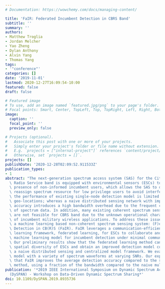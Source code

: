 ```yaml
---
# Documentation: https://wowchemy.com/docs/managing-content/

title: 'FaIR: Federated Incumbent Detection in CBRS Band'
subtitle: ''
summary: ''
authors:
- Matthew Troglia
- Jordan Melcher
- Yao Zheng
- Dylan Anthony
- Alvin Yang
- Thomas Yang
tags:
- '"conference"'
categories: []
date: '2019-11-01'
lastmod: 2020-12-27T16:09:54-10:00
featured: false
draft: false

# Featured image
# To use, add an image named `featured.jpg/png` to your page's folder.
# Focal points: Smart, Center, TopLeft, Top, TopRight, Left, Right, BottomLeft, Bottom, BottomRight.
image:
  caption: ''
  focal_point: ''
  preview_only: false

# Projects (optional).
#   Associate this post with one or more of your projects.
#   Simply enter your project's folder or file name without extension.
#   E.g. `projects = ["internal-project"]` references `content/project/deep-learning/index.md`.
#   Otherwise, set `projects = []`.
projects: []
publishDate: '2020-12-28T02:09:52.911533Z'
publication_types:
- 1
abstract: "The next-generation spectrum access system (SAS) for the Citizens Broadband\
  \ Radio Service band is equipped with environmental sensors (ESCs) to detect the\
  \ presence of non-informed incumbent users, which allows the SAS to dynamically\
  \ reassign spectrum resource for low privilege users to avoid interference. However,\
  \ the performance of existing single-node detection model is limited by the sensor's\
  \ geo-locations; whereas a naive distributed sensing network with improved detection\
  \ accuracy introduces a high bandwidth overhead due to the frequent communication\
  \ of spectrum data. In addition, many existing coherent spectrum sensing methods\
  \ are not feasible for CBRS band due to the unknown operational characteristics\
  \ of incumbent military wireless applications. To address these issues, we propose\
  \ a machine learning based non-coherent spectrum sensing system: (F)eder(a)ted (I)ncumbent\
  \ Detection in CB(R)S (FaIR). FaIR leverages a communication-efficient distributed\
  \ learning framework, federated learning, for ESCs to collaborate and train a data-driven\
  \ machine learning model for incumbent detection under minimal communication bandwidth.\
  \ Our preliminary results show that the federated learning method can exploit the\
  \ spatial diversity of ESCs and obtain an improved detection model comparing to\
  \ a naive distributed sensing and centralized model framework. We evaluate the FaIR\
  \ model with a variety of spectrum waveforms at varying SNRs. Our experiments showed\
  \ that FaIR improves the average detection accuracy compared to the single-node\
  \ method, using a fraction of the bandwidth compared to the naive multi-node method."
publication: '*2019 IEEE International Symposium on Dynamic Spectrum Access Networks
  (DySPAN) - Workshop on Data-Driven Dynamic Spectrum Sharing*'
doi: 10.1109/DySPAN.2019.8935736
---
```

